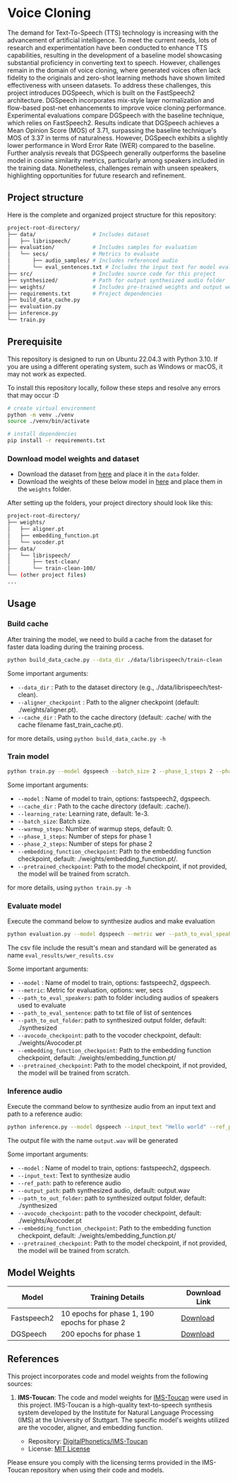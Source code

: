# Voice Cloning

The demand for Text-To-Speech (TTS) technology is increasing with the advancement of artificial intelligence. To meet the current needs, lots of research and experimentation have been conducted to enhance TTS capabilities, resulting in the development of a baseline model showcasing substantial proficiency in converting text to speech. However, challenges remain in the domain of voice cloning, where generated voices often lack fidelity to the originals and zero-shot learning methods have shown limited effectiveness with unseen datasets. To address these challenges, this project introduces DGSpeech, which is built on the FastSpeech2 architecture. DGSpeech incorporates mix-style layer normalization and flow-based post-net enhancements to improve voice cloning performance. Experimental evaluations compare DGSpeech with the baseline technique, which relies on FastSpeech2. Results indicate that DGSpeech achieves a Mean Opinion Score (MOS) of 3.71, surpassing the baseline technique's MOS of 3.37 in terms of naturalness. However, DGSpeech exhibits a slightly lower performance in Word Error Rate (WER) compared to the baseline. Further analysis reveals that DGSpeech generally outperforms the baseline model in cosine similarity metrics, particularly among speakers included in the training data. Nonetheless, challenges remain with unseen speakers, highlighting opportunities for future research and refinement.

## Project structure

Here is the complete and organized project structure for this repository:

```bash
project-root-directory/
├── data/                  # Includes dataset
│   ├── librispeech/
├── evaluation/            # Includes samples for evaluation
│   └── secs/              # Metrics to evaluate
│       ├── audio_samples/ # Includes referenced audio
│       └── eval_sentences.txt # Includes the input text for model evaluation
├── src/                   # Includes source code for this project
├── synthesized/           # Path for output synthesized audio folder
├── weights/               # Includes pre-trained weights and output weights for model
├── requirements.txt       # Project dependencies
├── build_data_cache.py
├── evaluation.py
├── inference.py
└── train.py
```

## Prerequisite

This repository is designed to run on Ubuntu 22.04.3 with Python 3.10. If you are using a different operating system, such as Windows or macOS, it may not work as expected.

To install this repository locally, follow these steps and resolve any errors that may occur :D

```bash
# create virtual environment
python -m venv ./venv
source ./venv/bin/activate

# install dependencies
pip install -r requirements.txt
```

### Download model weights and dataset

- Download the dataset from [here](https://www.kaggle.com/datasets/hung1578/librispeechtrain100-test-clean/data) and place it in the `data` folder.
- Download the weights of these below model in [here](https://www.kaggle.com/datasets/hung1578/voice-cloning-thesis-2024-checkpoint) and place them in the `weights` folder.

After setting up the folders, your project directory should look like this:

```bash
project-root-directory/
├── weights/
│   ├── aligner.pt
│   ├── embedding_function.pt
│   └── vocoder.pt
├── data/
│   └── librispeech/
│       ├── test-clean/
│       └── train-clean-100/
└── (other project files)
...
```

## Usage

### Build cache

After training the model, we need to build a cache from the dataset for faster data loading during the training process.

```bash
python build_data_cache.py --data_dir ./data/librispeech/train-clean
```

Some important arguments:

- `--data_dir` : Path to the dataset directory (e.g., ./data/librispeech/test-clean).
- `--aligner_checkpoint` : Path to the aligner checkpoint (default: ./weights/aligner.pt).
- `--cache_dir` : Path to the cache directory (default: .cache/ with the cache filename fast_train_cache.pt).

for more details, using `python build_data_cache.py -h`

### Train model

```bash
python train.py --model dgspeech --batch_size 2 --phase_1_steps 2 --phase_2_steps 2 --pretrained_checkpoint ./weights/checkpoint_models_2024-06-22_13-44-18/checkpoint.pt --enable_gpu
```

Some important arguments:

- `--model` : Name of model to train, options: fastspeech2, dgspeech.
- `--cache_dir` : Path to the cache directory (default: .cache/).
- `--learning_rate`: Learning rate, default: 1e-3.
- `--batch_size`: Batch size.
- `--warmup_steps`: Number of warmup steps, default: 0.
- `--phase_1_steps`: Number of steps for phase 1
- `--phase_2_steps`: Number of steps for phase 2
- `--embedding_function_checkpoint`: Path to the embedding function checkpoint, default: ./weights/embedding_function.pt/.
- `--pretrained_checkpoint`: Path to the model checkpoint, if not provided, the model will be trained from scratch.

for more details, using `python train.py -h`

### Evaluate model

Execute the command below to synthesize audios and make evaluation

```bash
python evaluation.py --model dgspeech --metric wer --path_to_eval_speakers ./evaluation/wer/audio_samples --path_to_eval_sentences ./evaluation/wer/eval_sentences.txt --pretrained_checkpoint ./weights/checkpoint_models_2024-06-22_13-44-18/checkpoint.pt --enable_gpu
```

The csv file include the result's mean and standard will be generated as name `eval_results/wer_results.csv`

Some important arguments:

- `--model` : Name of model to train, options: fastspeech2, dgspeech.
- `--metric`: Metric for evaluation, options: wer, secs
- `--path_to_eval_speakers`: path to folder including audios of speakers used to evaluate
- `--path_to_eval_sentence`: path to txt file of list of sentences
- `--path_to_out_folder`: path to synthesized output folder, default: ./synthesized
- `--avocodo_checkpoint`: path to the vocoder checkpoint, default: ./weights/Avocoder.pt
- `--embedding_function_checkpoint`: Path to the embedding function checkpoint, default: ./weights/embedding_function.pt/
- `--pretrained_checkpoint`: Path to the model checkpoint, if not provided, the model will be trained from scratch.

### Inference audio

Execute the command below to synthesize audio from an input text and path to a reference audio:

```bash
python inference.py --model dgspeech --input_text "Hello world" --ref_path ./data/librispeech/test-clean/61/70968/61-70968-0000.flac --pretrained_checkpoint
```

The output file with the name `output.wav` will be generated

Some important arguments:

- `--model` : Name of model to train, options: fastspeech2, dgspeech.
- `--input_text`: Text to synthesize audio
- `--ref_path`: path to reference audio
- `--output_path`: path synthesized audio, default: output.wav
- `--path_to_out_folder`: path to synthesized output folder, default: ./synthesized
- `--avocodo_checkpoint`: path to the vocoder checkpoint, default: ./weights/Avocoder.pt
- `--embedding_function_checkpoint`: Path to the embedding function checkpoint, default: ./weights/embedding_function.pt/
- `--pretrained_checkpoint`: Path to the model checkpoint, if not provided, the model will be trained from scratch.

## Model Weights

| Model       | Training Details                              | Download Link                                                                                                   |
| ----------- | --------------------------------------------- | --------------------------------------------------------------------------------------------------------------- |
| Fastspeech2 | 10 epochs for phase 1, 190 epochs for phase 2 | [Download](https://www.kaggle.com/datasets/hung1578/voice-cloning-thesis-2024-checkpoint?select=fastspeech2.pt) |
| DGSpeech    | 200 epochs for phase 1                        | [Download](https://www.kaggle.com/datasets/hung1578/voice-cloning-thesis-2024-checkpoint?select=dgspeech.pt)    |

## References

This project incorporates code and model weights from the following sources:

1. **IMS-Toucan**: The code and model weights for [IMS-Toucan](https://github.com/DigitalPhonetics/IMS-Toucan) were used in this project. IMS-Toucan is a high-quality text-to-speech synthesis system developed by the Institute for Natural Language Processing (IMS) at the University of Stuttgart. The specific model's weights utilized are the vocoder, aligner, and embedding function.

   - Repository: [DigitalPhonetics/IMS-Toucan](https://github.com/DigitalPhonetics/IMS-Toucan)
   - License: [MIT License](https://github.com/DigitalPhonetics/IMS-Toucan/blob/master/LICENSE)

Please ensure you comply with the licensing terms provided in the IMS-Toucan repository when using their code and models.
